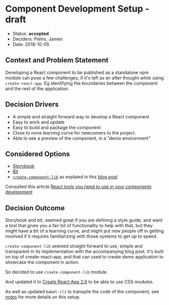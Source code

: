 # Component Development Setup  - draft

* Status: **accepted** <!-- optional -->
* Deciders: Pietro, James <!-- optional -->
* Date: 2018-10-05 <!-- optional -->

<!-- Technical Story: [description | ticket/issue URL]  -->

## Context and Problem Statement

<!-- [Describe the context and problem statement, e.g., in free form using two to three sentences. You may want to articulate the problem in form of a question.] -->

Developing a React component to be published as a standalone npm module can pose a few challenges, if it's left as an after thought while using `create-react-app`. Eg identifying the boundaries between the component and the rest of the application.

## Decision Drivers <!-- optional -->

<!-- * [driver 1, e.g., a force, facing concern, …] -->
* A simple and straight forward way to develop a React component 
* Easy to work and update
* Easy to build and package the component
* Close to none learning curve for newcomers to the project.
* Able to see a preview of the component, in a "demo environment"

## Considered Options

* [Storybook](https://storybook.js.org/)
* [Bit](https://bitsrc.io/)
* [`create-component-lib`](https://www.npmjs.com/package/create-component-lib) as explaied in this [blog post](https://hackernoon.com/creating-a-library-of-react-components-using-create-react-app-without-ejecting-d182df690c6b) 


Consulted this article [React tools you need to use in your components development](https://hackernoon.com/tools-you-need-to-use-in-your-react-components-development-26c3de4f81d2)

## Decision Outcome

Storybook and bit, seemed great if you are defining a style guide, and want a tool that gives you a fair bit of functionality to help with that, but they might have a bit of a learning curve, and might put new people off in getting involved if it requires familiarizing with those systems to get up to speed.

`create-component-lib` seemed straight forward to use, simple and transparent in its implementation with the accompanying blog post. It's built on top of create-react-app, and that can used to create demo application to showcase the component in action.

So decided to use `create-component-lib` module.

And updated it to [Create React App 2.0](https://reactjs.org/blog/2018/10/01/create-react-app-v2.html) to be able to use CSS modules. 

As well as updated `babel-cli` to transpile the code of the component, see [notes](../notes/2018-10-05-babel-setup.md) for more details on this setup.


<!-- 
Setup 
```
npm i react react-dom react-scripts  @babel/core @babel/cli @babel/preset-react rimraf --save-dev
```

Package.json to build component 

"build:component": "rimraf dist && NODE_ENV=production babel src/lib --out-dir dist --copy-files --ignore __tests__,spec.js,test.js,__snapshots__",

 -->


 <!-- because [justification. e.g., only option, which meets k.o. criterion decision driver | which resolves force force | … | comes out best (see below)]. -->


<!-- 
### Positive Consequences

* [e.g., improvement of quality attribute satisfaction, follow-up decisions required, …]
* …

### Negative consequences 

* [e.g., compromising quality attribute, follow-up decisions required, …]
* …

## Pros and Cons of the Options 

### [option 1]

[example | description | pointer to more information | …] 

* Good, because [argument a]
* Good, because [argument b]
* Bad, because [argument c]

### [option 2]

[example | description | pointer to more information | …]

* Good, because [argument a]
* Good, because [argument b]
* Bad, because [argument c]


### [option 3]

[example | description | pointer to more information | …] 

* Good, because [argument a]
* Good, because [argument b]
* Bad, because [argument c]


## Links 

* [Link type] [Link to ADR]  -->